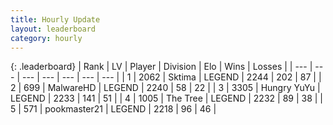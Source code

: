 ```yaml
---
title: Hourly Update
layout: leaderboard
category: hourly
---
```


{: .leaderboard}
| Rank | LV | Player | Division | Elo | Wins | Losses |
| --- | --- | --- | --- | --- | --- | --- |
| <span data-change="0">1</span> | 2062 | <span title="ID: 353063">Sktima</span> | LEGEND | <span data-change="0">2244</span> | <span data-change="0">202</span> | <span data-change="0">87</span> |
| <span data-change="0">2</span> | 699 | <span title="ID: 261794">MalwareHD</span> | LEGEND | <span data-change="0">2240</span> | <span data-change="0">58</span> | <span data-change="0">22</span> |
| <span data-change="0">3</span> | 3305 | <span title="ID: 164871">Hungry YuYu</span> | LEGEND | <span data-change="0">2233</span> | <span data-change="0">141</span> | <span data-change="0">51</span> |
| <span data-change="0">4</span> | 1005 | <span title="ID: 521406">The Tree</span> | LEGEND | <span data-change="8">2232</span> | <span data-change="1">89</span> | <span data-change="0">38</span> |
| <span data-change="0">5</span> | 571 | <span title="ID: 652474">pookmaster21</span> | LEGEND | <span data-change="0">2218</span> | <span data-change="0">96</span> | <span data-change="0">46</span> |